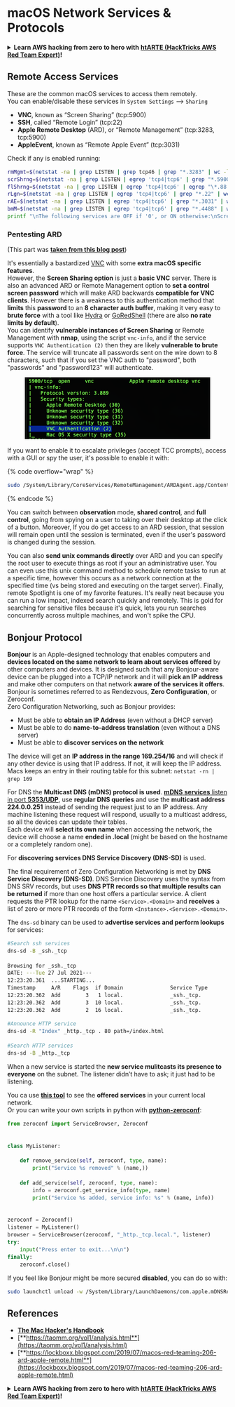 # macOS Network Services & Protocols

<details>

<summary><strong>Learn AWS hacking from zero to hero with</strong> <a href="https://training.hacktricks.xyz/courses/arte"><strong>htARTE (HackTricks AWS Red Team Expert)</strong></a><strong>!</strong></summary>

Other ways to support HackTricks:

* If you want to see your **company advertised in HackTricks** or **download HackTricks in PDF** Check the [**SUBSCRIPTION PLANS**](https://github.com/sponsors/carlospolop)!
* Get the [**official PEASS & HackTricks swag**](https://peass.creator-spring.com)
* Discover [**The PEASS Family**](https://opensea.io/collection/the-peass-family), our collection of exclusive [**NFTs**](https://opensea.io/collection/the-peass-family)
* **Join the** 💬 [**Discord group**](https://discord.gg/hRep4RUj7f) or the [**telegram group**](https://t.me/peass) or **follow** me on **Twitter** 🐦 [**@carlospolopm**](https://twitter.com/carlospolopm)**.**
* **Share your hacking tricks by submitting PRs to the** [**HackTricks**](https://github.com/carlospolop/hacktricks) and [**HackTricks Cloud**](https://github.com/carlospolop/hacktricks-cloud) github repos.

</details>

## Remote Access Services

These are the common macOS services to access them remotely.\
You can enable/disable these services in `System Settings` --> `Sharing`

* **VNC**, known as “Screen Sharing” (tcp:5900)
* **SSH**, called “Remote Login” (tcp:22)
* **Apple Remote Desktop** (ARD), or “Remote Management” (tcp:3283, tcp:5900)
* **AppleEvent**, known as “Remote Apple Event” (tcp:3031)

Check if any is enabled running:

```bash
rmMgmt=$(netstat -na | grep LISTEN | grep tcp46 | grep "*.3283" | wc -l);
scrShrng=$(netstat -na | grep LISTEN | egrep 'tcp4|tcp6' | grep "*.5900" | wc -l);
flShrng=$(netstat -na | grep LISTEN | egrep 'tcp4|tcp6' | egrep "\*.88|\*.445|\*.548" | wc -l);
rLgn=$(netstat -na | grep LISTEN | egrep 'tcp4|tcp6' | grep "*.22" | wc -l);
rAE=$(netstat -na | grep LISTEN | egrep 'tcp4|tcp6' | grep "*.3031" | wc -l);
bmM=$(netstat -na | grep LISTEN | egrep 'tcp4|tcp6' | grep "*.4488" | wc -l);
printf "\nThe following services are OFF if '0', or ON otherwise:\nScreen Sharing: %s\nFile Sharing: %s\nRemote Login: %s\nRemote Mgmt: %s\nRemote Apple Events: %s\nBack to My Mac: %s\n\n" "$scrShrng" "$flShrng" "$rLgn" "$rmMgmt" "$rAE" "$bmM";
```

### Pentesting ARD

(This part was [**taken from this blog post**](https://lockboxx.blogspot.com/2019/07/macos-red-teaming-206-ard-apple-remote.html))

It's essentially a bastardized [VNC](https://en.wikipedia.org/wiki/Virtual\_Network\_Computing) with some **extra macOS specific features**.\
However, the **Screen Sharing option** is just a **basic VNC** server. There is also an advanced ARD or Remote Management option to **set a control screen password** which will make ARD backwards **compatible for VNC clients**. However there is a weakness to this authentication method that **limits** this **password** to an **8 character auth buffer**, making it very easy to **brute force** with a tool like [Hydra](https://thudinh.blogspot.com/2017/09/brute-forcing-passwords-with-thc-hydra.html) or [GoRedShell](https://github.com/ahhh/GoRedShell/) (there are also **no rate limits by default**).\
You can identify **vulnerable instances of Screen Sharing** or Remote Management with **nmap**, using the script `vnc-info`, and if the service supports `VNC Authentication (2)` then they are likely **vulnerable to brute force**. The service will truncate all passwords sent on the wire down to 8 characters, such that if you set the VNC auth to "password", both "passwords" and "password123" will authenticate.

<figure><img src="../../.gitbook/assets/image (9) (3).png" alt=""><figcaption></figcaption></figure>

If you want to enable it to escalate privileges (accept TCC prompts), access with a GUI or spy the user, it's possible to enable it with:

{% code overflow="wrap" %}
```bash
sudo /System/Library/CoreServices/RemoteManagement/ARDAgent.app/Contents/Resources/kickstart -activate -configure -allowAccessFor -allUsers -privs -all -clientopts -setmenuextra -menuextra yes
```
{% endcode %}

You can switch between **observation** mode, **shared control**, and **full control**, going from spying on a user to taking over their desktop at the click of a button. Moreover, If you do get access to an ARD session, that session will remain open until the session is terminated, even if the user's password is changed during the session.

You can also **send unix commands directly** over ARD and you can specify the root user to execute things as root if your an administrative user. You can even use this unix command method to schedule remote tasks to run at a specific time, however this occurs as a network connection at the specified time (vs being stored and executing on the target server). Finally, remote Spotlight is one of my favorite features. It's really neat because you can run a low impact, indexed search quickly and remotely. This is gold for searching for sensitive files because it's quick, lets you run searches concurrently across multiple machines, and won't spike the CPU.

## Bonjour Protocol

**Bonjour** is an Apple-designed technology that enables computers and **devices located on the same network to learn about services offered** by other computers and devices. It is designed such that any Bonjour-aware device can be plugged into a TCP/IP network and it will **pick an IP address** and make other computers on that network **aware of the services it offers**. Bonjour is sometimes referred to as Rendezvous, **Zero Configuration**, or Zeroconf.\
Zero Configuration Networking, such as Bonjour provides:

* Must be able to **obtain an IP Address** (even without a DHCP server)
* Must be able to do **name-to-address translation** (even without a DNS server)
* Must be able to **discover services on the network**

The device will get an **IP address in the range 169.254/16** and will check if any other device is using that IP address. If not, it will keep the IP address. Macs keeps an entry in their routing table for this subnet: `netstat -rn | grep 169`

For DNS the **Multicast DNS (mDNS) protocol is used**. [**mDNS** **services** listen in port **5353/UDP**](../../network-services-pentesting/5353-udp-multicast-dns-mdns.md), use **regular DNS queries** and use the **multicast address 224.0.0.251** instead of sending the request just to an IP address. Any machine listening these request will respond, usually to a multicast address, so all the devices can update their tables.\
Each device will **select its own name** when accessing the network, the device will choose a name **ended in .local** (might be based on the hostname or a completely random one).

For **discovering services DNS Service Discovery (DNS-SD)** is used.

The final requirement of Zero Configuration Networking is met by **DNS Service Discovery (DNS-SD)**. DNS Service Discovery uses the syntax from DNS SRV records, but uses **DNS PTR records so that multiple results can be returned** if more than one host offers a particular service. A client requests the PTR lookup for the name `<Service>.<Domain>` and **receives** a list of zero or more PTR records of the form `<Instance>.<Service>.<Domain>`.

The `dns-sd` binary can be used to **advertise services and perform lookups** for services:

```bash
#Search ssh services
dns-sd -B _ssh._tcp

Browsing for _ssh._tcp
DATE: ---Tue 27 Jul 2021---
12:23:20.361  ...STARTING...
Timestamp     A/R    Flags  if Domain               Service Type         Instance Name
12:23:20.362  Add        3   1 local.               _ssh._tcp.           M-C02C934RMD6R
12:23:20.362  Add        3  10 local.               _ssh._tcp.           M-C02C934RMD6R
12:23:20.362  Add        2  16 local.               _ssh._tcp.           M-C02C934RMD6R
```

```bash
#Announce HTTP service
dns-sd -R "Index" _http._tcp . 80 path=/index.html

#Search HTTP services
dns-sd -B _http._tcp
```

When a new service is started the **new service mulitcasts its presence to everyone** on the subnet. The listener didn’t have to ask; it just had to be listening.

You ca use [**this tool**](https://apps.apple.com/us/app/discovery-dns-sd-browser/id1381004916?mt=12) to see the **offered services** in your current local network.\
Or you can write your own scripts in python with [**python-zeroconf**](https://github.com/jstasiak/python-zeroconf):

```python
from zeroconf import ServiceBrowser, Zeroconf


class MyListener:

    def remove_service(self, zeroconf, type, name):
        print("Service %s removed" % (name,))

    def add_service(self, zeroconf, type, name):
        info = zeroconf.get_service_info(type, name)
        print("Service %s added, service info: %s" % (name, info))


zeroconf = Zeroconf()
listener = MyListener()
browser = ServiceBrowser(zeroconf, "_http._tcp.local.", listener)
try:
    input("Press enter to exit...\n\n")
finally:
    zeroconf.close()
```

If you feel like Bonjour might be more secured **disabled**, you can do so with:

```bash
sudo launchctl unload -w /System/Library/LaunchDaemons/com.apple.mDNSResponder.plist
```

## References

* [**The Mac Hacker's Handbook**](https://www.amazon.com/-/es/Charlie-Miller-ebook-dp-B004U7MUMU/dp/B004U7MUMU/ref=mt\_other?\_encoding=UTF8\&me=\&qid=)
* [**https://taomm.org/vol1/analysis.html**](https://taomm.org/vol1/analysis.html)
* [**https://lockboxx.blogspot.com/2019/07/macos-red-teaming-206-ard-apple-remote.html**](https://lockboxx.blogspot.com/2019/07/macos-red-teaming-206-ard-apple-remote.html)

<details>

<summary><strong>Learn AWS hacking from zero to hero with</strong> <a href="https://training.hacktricks.xyz/courses/arte"><strong>htARTE (HackTricks AWS Red Team Expert)</strong></a><strong>!</strong></summary>

Other ways to support HackTricks:

* If you want to see your **company advertised in HackTricks** or **download HackTricks in PDF** Check the [**SUBSCRIPTION PLANS**](https://github.com/sponsors/carlospolop)!
* Get the [**official PEASS & HackTricks swag**](https://peass.creator-spring.com)
* Discover [**The PEASS Family**](https://opensea.io/collection/the-peass-family), our collection of exclusive [**NFTs**](https://opensea.io/collection/the-peass-family)
* **Join the** 💬 [**Discord group**](https://discord.gg/hRep4RUj7f) or the [**telegram group**](https://t.me/peass) or **follow** me on **Twitter** 🐦 [**@carlospolopm**](https://twitter.com/carlospolopm)**.**
* **Share your hacking tricks by submitting PRs to the** [**HackTricks**](https://github.com/carlospolop/hacktricks) and [**HackTricks Cloud**](https://github.com/carlospolop/hacktricks-cloud) github repos.

</details>

